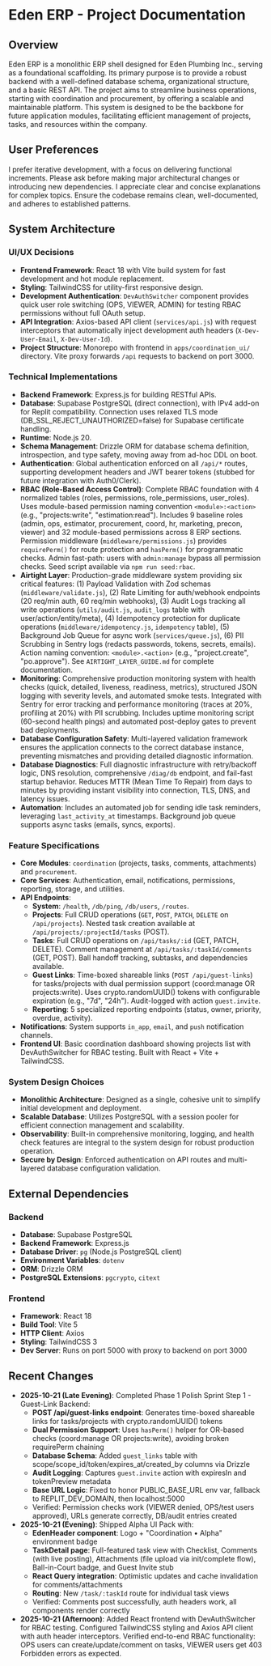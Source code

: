 # Eden ERP - Project Documentation

## Overview
Eden ERP is a monolithic ERP shell designed for Eden Plumbing Inc., serving as a foundational scaffolding. Its primary purpose is to provide a robust backend with a well-defined database schema, organizational structure, and a basic REST API. The project aims to streamline business operations, starting with coordination and procurement, by offering a scalable and maintainable platform. This system is designed to be the backbone for future application modules, facilitating efficient management of projects, tasks, and resources within the company.

## User Preferences
I prefer iterative development, with a focus on delivering functional increments. Please ask before making major architectural changes or introducing new dependencies. I appreciate clear and concise explanations for complex topics. Ensure the codebase remains clean, well-documented, and adheres to established patterns.

## System Architecture

### UI/UX Decisions
- **Frontend Framework**: React 18 with Vite build system for fast development and hot module replacement.
- **Styling**: TailwindCSS for utility-first responsive design.
- **Development Authentication**: `DevAuthSwitcher` component provides quick user role switching (OPS, VIEWER, ADMIN) for testing RBAC permissions without full OAuth setup.
- **API Integration**: Axios-based API client (`services/api.js`) with request interceptors that automatically inject development auth headers (`X-Dev-User-Email`, `X-Dev-User-Id`).
- **Project Structure**: Monorepo with frontend in `apps/coordination_ui/` directory. Vite proxy forwards `/api` requests to backend on port 3000.

### Technical Implementations
- **Backend Framework**: Express.js for building RESTful APIs.
- **Database**: Supabase PostgreSQL (direct connection), with IPv4 add-on for Replit compatibility. Connection uses relaxed TLS mode (DB_SSL_REJECT_UNAUTHORIZED=false) for Supabase certificate handling.
- **Runtime**: Node.js 20.
- **Schema Management**: Drizzle ORM for database schema definition, introspection, and type safety, moving away from ad-hoc DDL on boot.
- **Authentication**: Global authentication enforced on all `/api/*` routes, supporting development headers and JWT bearer tokens (stubbed for future integration with Auth0/Clerk).
- **RBAC (Role-Based Access Control)**: Complete RBAC foundation with 4 normalized tables (roles, permissions, role_permissions, user_roles). Uses module-based permission naming convention `<module>:<action>` (e.g., "projects:write", "estimation:read"). Includes 9 baseline roles (admin, ops, estimator, procurement, coord, hr, marketing, precon, viewer) and 32 module-based permissions across 8 ERP sections. Permission middleware (`middleware/permissions.js`) provides `requirePerm()` for route protection and `hasPerm()` for programmatic checks. Admin fast-path: users with `admin:manage` bypass all permission checks. Seed script available via `npm run seed:rbac`.
- **Airtight Layer**: Production-grade middleware system providing six critical features: (1) Payload Validation with Zod schemas (`middleware/validate.js`), (2) Rate Limiting for auth/webhook endpoints (20 req/min auth, 60 req/min webhooks), (3) Audit Logs tracking all write operations (`utils/audit.js`, `audit_logs` table with user/action/entity/meta), (4) Idempotency protection for duplicate operations (`middleware/idempotency.js`, `idempotency` table), (5) Background Job Queue for async work (`services/queue.js`), (6) PII Scrubbing in Sentry logs (redacts passwords, tokens, secrets, emails). Action naming convention: `<module>.<action>` (e.g., "project.create", "po.approve"). See `AIRTIGHT_LAYER_GUIDE.md` for complete documentation.
- **Monitoring**: Comprehensive production monitoring system with health checks (quick, detailed, liveness, readiness, metrics), structured JSON logging with severity levels, and automated smoke tests. Integrated with Sentry for error tracking and performance monitoring (traces at 20%, profiling at 20%) with PII scrubbing. Includes uptime monitoring script (60-second health pings) and automated post-deploy gates to prevent bad deployments.
- **Database Configuration Safety**: Multi-layered validation framework ensures the application connects to the correct database instance, preventing mismatches and providing detailed diagnostic information.
- **Database Diagnostics**: Full diagnostic infrastructure with retry/backoff logic, DNS resolution, comprehensive `/diag/db` endpoint, and fail-fast startup behavior. Reduces MTTR (Mean Time To Repair) from days to minutes by providing instant visibility into connection, TLS, DNS, and latency issues.
- **Automation**: Includes an automated job for sending idle task reminders, leveraging `last_activity_at` timestamps. Background job queue supports async tasks (emails, syncs, exports).

### Feature Specifications
- **Core Modules**: `coordination` (projects, tasks, comments, attachments) and `procurement`.
- **Core Services**: Authentication, email, notifications, permissions, reporting, storage, and utilities.
- **API Endpoints**:
    - **System**: `/health`, `/db/ping`, `/db/users`, `/routes`.
    - **Projects**: Full CRUD operations (`GET`, `POST`, `PATCH`, `DELETE` on `/api/projects`). Nested task creation available at `/api/projects/:projectId/tasks` (POST).
    - **Tasks**: Full CRUD operations on `/api/tasks/:id` (GET, PATCH, DELETE). Comment management at `/api/tasks/:taskId/comments` (GET, POST). Ball handoff tracking, subtasks, and dependencies available.
    - **Guest Links**: Time-boxed shareable links (`POST /api/guest-links`) for tasks/projects with dual permission support (coord:manage OR projects:write). Uses crypto.randomUUID() tokens with configurable expiration (e.g., "7d", "24h"). Audit-logged with action `guest.invite`.
    - **Reporting**: 5 specialized reporting endpoints (status, owner, priority, overdue, activity).
- **Notifications**: System supports `in_app`, `email`, and `push` notification channels.
- **Frontend UI**: Basic coordination dashboard showing projects list with DevAuthSwitcher for RBAC testing. Built with React + Vite + TailwindCSS.

### System Design Choices
- **Monolithic Architecture**: Designed as a single, cohesive unit to simplify initial development and deployment.
- **Scalable Database**: Utilizes PostgreSQL with a session pooler for efficient connection management and scalability.
- **Observability**: Built-in comprehensive monitoring, logging, and health check features are integral to the system design for robust production operation.
- **Secure by Design**: Enforced authentication on API routes and multi-layered database configuration validation.

## External Dependencies
### Backend
- **Database**: Supabase PostgreSQL
- **Backend Framework**: Express.js
- **Database Driver**: `pg` (Node.js PostgreSQL client)
- **Environment Variables**: `dotenv`
- **ORM**: Drizzle ORM
- **PostgreSQL Extensions**: `pgcrypto`, `citext`

### Frontend
- **Framework**: React 18
- **Build Tool**: Vite 5
- **HTTP Client**: Axios
- **Styling**: TailwindCSS 3
- **Dev Server**: Runs on port 5000 with proxy to backend on port 3000

## Recent Changes
- **2025-10-21 (Late Evening)**: Completed Phase 1 Polish Sprint Step 1 - Guest-Link Backend:
  - **POST /api/guest-links endpoint**: Generates time-boxed shareable links for tasks/projects with crypto.randomUUID() tokens
  - **Dual Permission Support**: Uses `hasPerm()` helper for OR-based checks (coord:manage OR projects:write), avoiding broken requirePerm chaining
  - **Database Schema**: Added `guest_links` table with scope/scope_id/token/expires_at/created_by columns via Drizzle
  - **Audit Logging**: Captures `guest.invite` action with expiresIn and tokenPreview metadata
  - **Base URL Logic**: Fixed to honor PUBLIC_BASE_URL env var, fallback to REPLIT_DEV_DOMAIN, then localhost:5000
  - Verified: Permission checks work (VIEWER denied, OPS/test users approved), URLs generate correctly, DB/audit entries created
- **2025-10-21 (Evening)**: Shipped Alpha UI Pack with:
  - **EdenHeader component**: Logo + "Coordination • Alpha" environment badge
  - **TaskDetail page**: Full-featured task view with Checklist, Comments (with live posting), Attachments (file upload via init/complete flow), Ball-in-Court badge, and Guest Invite stub
  - **React Query integration**: Optimistic updates and cache invalidation for comments/attachments
  - **Routing**: New `/task/:taskId` route for individual task views
  - Verified: Comments post successfully, auth headers work, all components render correctly
- **2025-10-21 (Afternoon)**: Added React frontend with DevAuthSwitcher for RBAC testing. Configured TailwindCSS styling and Axios API client with auth header interceptors. Verified end-to-end RBAC functionality: OPS users can create/update/comment on tasks, VIEWER users get 403 Forbidden errors as expected.